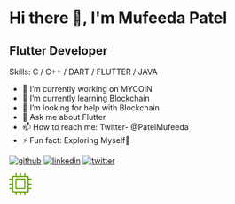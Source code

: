 # Hi there 👋, I'm Mufeeda Patel
## Flutter Developer

Skills: C / C++ / DART / FLUTTER / JAVA

- 🔭 I’m currently working on MYCOIN 
- 🌱 I’m currently learning Blockchain 
- 🤔 I’m looking for help with Blockchain 
- 💬 Ask me about Flutter 
- 📫 How to reach me: Twitter- @PatelMufeeda 
- ⚡ Fun fact: Exploring Myself🤪 


[<img src='https://cdn.jsdelivr.net/npm/simple-icons@3.0.1/icons/github.svg' alt='github' height='40'>](https://github.com/https://github.com/mufida1018)  [<img src='https://cdn.jsdelivr.net/npm/simple-icons@3.0.1/icons/linkedin.svg' alt='linkedin' height='40'>](https://www.linkedin.com/in/https://www.linkedin.com/in/mufeeda-patel-94ba57205//)  [<img src='https://cdn.jsdelivr.net/npm/simple-icons@3.0.1/icons/twitter.svg' alt='twitter' height='40'>](https://twitter.com/https://twitter.com/PatelMufeeda?t=2d-hhORDVJrUeFaz4_CFWA&s=08)  

<a href='https://docs.github.com/en/developers'><img src='https://raw.githubusercontent.com/acervenky/animated-github-badges/master/assets/devbadge.gif' width='40' height='40'></a> 


